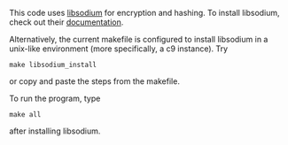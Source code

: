 This code uses [libsodium](https://github.com/jedisct1/libsodium) for encryption and hashing. To install libsodium, check out their [documentation](https://download.libsodium.org/doc/).

Alternatively, the current makefile is configured to install libsodium in a unix-like environment (more specifically, a c9 instance). Try

`make libsodium_install`

or copy and paste the steps from the makefile.

To run the program, type

`make all`

after installing libsodium.